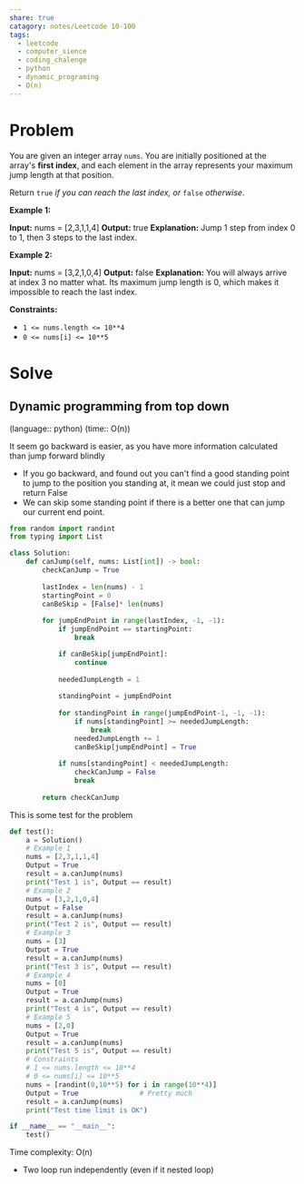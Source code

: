 ```yaml
---
share: true
catagory: notes/Leetcode 10-100
tags:
  - leetcode
  - computer_sience
  - coding_chalenge
  - python
  - dynamic_programing
  - O(n)
---
```



# Problem

You are given an integer array `nums`. You are initially positioned at the array's **first index**, and each element in the array represents your maximum jump length at that position.

Return `true` _if you can reach the last index, or_ `false` _otherwise_.

**Example 1:**

**Input:** nums = [2,3,1,1,4]
**Output:** true
**Explanation:** Jump 1 step from index 0 to 1, then 3 steps to the last index.

**Example 2:**

**Input:** nums = [3,2,1,0,4]
**Output:** false
**Explanation:** You will always arrive at index 3 no matter what. Its maximum jump length is 0, which makes it impossible to reach the last index.

**Constraints:**

- `1 <= nums.length <= 10**4`
- `0 <= nums[i] <= 10**5`
# Solve

## Dynamic programming from top down
(language:: python) (time:: O(n))

It seem go backward is easier, as you have more information calculated than jump forward blindly
- If you go backward, and found out you can't find a good standing point to jump to the position you standing at, it mean we could just stop and return False 
- We can skip some standing point if there is a better one that can jump our current end point.

```python
from random import randint
from typing import List

class Solution:
    def canJump(self, nums: List[int]) -> bool:
        checkCanJump = True
        
        lastIndex = len(nums) - 1
        startingPoint = 0
        canBeSkip = [False]* len(nums)
        
        for jumpEndPoint in range(lastIndex, -1, -1):
            if jumpEndPoint == startingPoint:
                break

            if canBeSkip[jumpEndPoint]:
                continue
                
            neededJumpLength = 1
            
            standingPoint = jumpEndPoint
            
            for standingPoint in range(jumpEndPoint-1, -1, -1):
                if nums[standingPoint] >= neededJumpLength:
                    break
                neededJumpLength += 1
                canBeSkip[jumpEndPoint] = True
                
            if nums[standingPoint] < neededJumpLength:
                checkCanJump = False
                break
        
        return checkCanJump 
```


This is some test for the problem
```python    
def test():
    a = Solution()
    # Example 1
    nums = [2,3,1,1,4]
    Output = True
    result = a.canJump(nums)
    print("Test 1 is", Output == result)
    # Example 2
    nums = [3,2,1,0,4]
    Output = False
    result = a.canJump(nums)
    print("Test 2 is", Output == result)
    # Example 3
    nums = [3]
    Output = True
    result = a.canJump(nums)
    print("Test 3 is", Output == result)
    # Example 4
    nums = [0]
    Output = True
    result = a.canJump(nums)
    print("Test 4 is", Output == result)
    # Example 5
    nums = [2,0]
    Output = True
    result = a.canJump(nums)
    print("Test 5 is", Output == result)
    # Constraints
    # 1 <= nums.length <= 10**4
    # 0 <= nums[i] <= 10**5
    nums = [randint(0,10**5) for i in range(10**4)]
    Output = True               # Pretty much
    result = a.canJump(nums)
    print("Test time limit is OK")

if __name__ == "__main__":
    test()
```

Time complexity: O(n)
- Two loop run independently (even if it nested loop) 